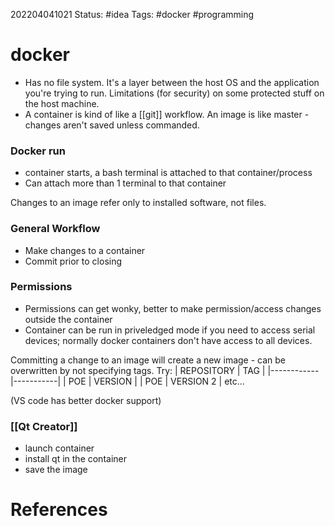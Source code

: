 202204041021
Status: #idea
Tags: #docker #programming

# docker
- Has no file system. It's a layer between the host OS and the application you're trying to run. Limitations (for security) on some protected stuff on the host machine.
- A container is kind of like a [[git]] workflow. An image is like master - changes aren't saved unless commanded.

### Docker run 
- container starts, a bash terminal is attached to that container/process
- Can attach more than 1 terminal to that container

Changes to an image refer only to installed software, not files.

### General Workflow
- Make changes to a container
- Commit prior to closing

### Permissions
- Permissions can get wonky, better to make permission/access changes outside the container
- Container can be run in priveledged mode if you need to access serial devices; normally docker containers don't have access to all devices.

Committing a change to an image will create a new image - can be overwritten by not specifying tags. Try:
| REPOSITORY | TAG       |
|------------|-----------|
| POE        | VERSION   |
| POE        | VERSION 2 |
etc...

(VS code has better docker support)

### [[Qt Creator]]
- launch container
- install qt in the container
- save the image

# References



